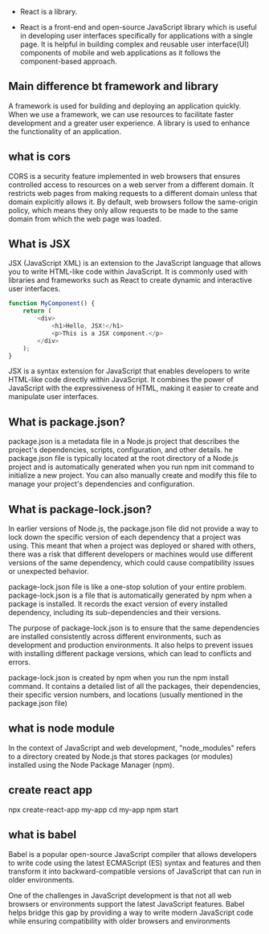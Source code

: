 
* React is a library.
  
* React is a front-end and open-source JavaScript library which is useful in developing user interfaces specifically for applications with a single page. It is helpful in building complex and reusable user interface(UI) components of mobile and web applications as it follows the component-based approach.
## Main difference bt framework and library

A framework is used for building and deploying an application quickly. When we use a framework, we can use resources to facilitate faster development and a greater user experience. A library is used to enhance the functionality of an application.
## what is cors
CORS is a security feature implemented in web browsers that ensures controlled access to resources on a web server from a different domain. It restricts web pages from making requests to a different domain unless that domain explicitly allows it. By default, web browsers follow the same-origin policy, which means they only allow requests to be made to the same domain from which the web page was loaded.

## What is JSX 
JSX (JavaScript XML) is an extension to the JavaScript language that allows you to write HTML-like code within JavaScript. It is commonly used with libraries and frameworks such as React to create dynamic and interactive user interfaces.
```javascript
function MyComponent() {
    return (
        <div>
            <h1>Hello, JSX!</h1>
            <p>This is a JSX component.</p>
        </div>
    );
}

```
JSX is a syntax extension for JavaScript that enables developers to write HTML-like code directly within JavaScript. It combines the power of JavaScript with the expressiveness of HTML, making it easier to create and manipulate user interfaces.

## What is package.json?
package.json is a metadata file in a Node.js project that describes the project's dependencies, scripts, configuration, and other details.
he package.json file is typically located at the root directory of a Node.js project and is automatically generated when you run npm init command to initialize a new project. You can also manually create and modify this file to manage your project's dependencies and configuration.

## What is package-lock.json?
In earlier versions of Node.js, the package.json file did not provide a way to lock down the specific version of each dependency that a project was using. This meant that when a project was deployed or shared with others, there was a risk that different developers or machines would use different versions of the same dependency, which could cause compatibility issues or unexpected behavior.

package-lock.json file is like a one-stop solution of your entire problem. package-lock.json is a file that is automatically generated by npm when a package is installed. It records the exact version of every installed dependency, including its sub-dependencies and their versions.

The purpose of package-lock.json is to ensure that the same dependencies are installed consistently across different environments, such as development and production environments. It also helps to prevent issues with installing different package versions, which can lead to conflicts and errors.

package-lock.json is created by npm when you run the npm install command. It contains a detailed list of all the packages, their dependencies, their specific version numbers, and locations (usually mentioned in the package.json file)

## what is node module

In the context of JavaScript and web development, "node_modules" refers to a directory created by Node.js that stores packages (or modules) installed using the Node Package Manager (npm).

## create react app
npx create-react-app my-app
cd my-app
npm start

## what is babel

Babel is a popular open-source JavaScript compiler that allows developers to write code using the latest ECMAScript (ES) syntax and features and then transform it into backward-compatible versions of JavaScript that can run in older environments.

One of the challenges in JavaScript development is that not all web browsers or environments support the latest JavaScript features. Babel helps bridge this gap by providing a way to write modern JavaScript code while ensuring compatibility with older browsers and environments


